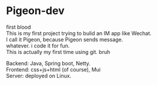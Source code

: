# Pigeon-dev
first blood<br>
This is my first project trying to bulid an IM app like Wechat.<br>
I call it Pigeon, because Pigeon sends message.<br>
whatever. i code it for fun.<br>
This is actually my first time using git. bruh<br>

Backend: Java, Spring boot, Netty.<br>
Frontend: css+js+html (of course), Mui <br>
Server: deployed on Linux.
